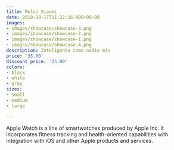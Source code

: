 ```yaml
---
title: Reloj Xiaomi
date: 2019-10-17T11:22:16.000+06:00
images:
- images/showcase/showcase-3.png
- images/showcase/showcase-2.png
- images/showcase/showcase-1.png
- images/showcase/showcase-4.png
description: Inteligente como nadie más
price: '35.00'
discount_price: '25.00'
colors:
- black
- white
- gray
sizes:
- small
- medium
- large

---
```

Apple Watch is a line of smartwatches produced by Apple Inc. It incorporates fitness tracking and health-oriented capabilities with integration with iOS and other Apple products and services.